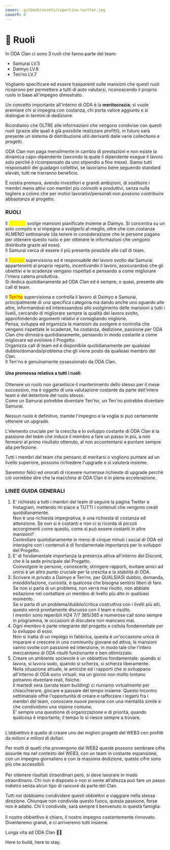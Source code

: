 ```yaml
---
cover: .gitbook/assets/copertina-twitter.jpg
coverY: 0
---
```


# 🥋 Ruoli

In ODA Clan ci sono 3 ruoli che fanno parte del team:

* Samurai LV.5
* Daimyo LV.6
* Ten’no LV.7

Vogliamo specificare ed essere trasparenti sulle mansioni che questi ruoli ricoprono per permettere a tutti di auto valutarsi, riconoscendo il proprio ruolo in base all'impegno dimostrato.

Un concetto importante all'interno di ODA è la **meritocrazia**; si vuole premiare chi si impegna con costanza, chi porta valore aggiunto e si distingue in termini di dedizione.

Ricordiamo che OLTRE alle informazioni che vengono condivise con questi ruoli (grazie alle quali è già possibile realizzare profitti), in futuro sarà presente un sistema di distribuzione utili derivanti dalle varie collections e progetti.

ODA Clan non paga mensilmente in cambio di prestazioni e non esiste la dinamica capo-dipendente (secondo la quale il dipendente esegue il lavoro solo perché è ricompensato da uno stipendio a fine mese). Siamo tutti responsabili dei guadagni collettivi, se lavoriamo bene seguendo standard elevati, tutti ne trarranno beneficio.

È nostra premura, avendo investitori e grandi ambizioni, di sostituire i membri meno attivi con membri più coinvolti e produttivi, senza nulla togliere a coloro che per motivi lavorativi/personali non possono contribuire abbastanza al progetto.

### **RUOLI**

Il <mark style="color:yellow;">Samurai</mark> svolge mansioni pianificate insieme ai Daimyo. Si concentra su un solo compito e si impegna a svolgerlo al meglio, oltre che con costanza ALMENO settimanale (da tenere in considerazione che le persone pagano per ottenere questo ruolo e per ottenere le informazioni che vengono distribuite grazie ad esso).\
Il Samurai cerca di essere il più presente possibile alle call di team.

Il <mark style="color:orange;">Daimyo</mark> supervisiona ed è responsabile del lavoro svolto dai Samurai appartenenti al proprio reparto, incentivando il lavoro, assicurandosi che gli obiettivi e le scadenze vengano rispettati e pensando a come migliorare l'intera catena produttiva.\
Si dedica quotidianamente ad ODA Clan ed è sempre, o quasi, presente alle call di team.

Il <mark style="color:red;">Ten’no</mark> supervisiona e controlla il lavoro di Daimyo e Samurai, principalmente di una specifica categoria ma dando anche uno sguardo alle altre, informandosi ed interessandosi allo svolgimento delle mansioni a tutti i livelli, cercando di migliorare sempre la qualità del lavoro svolto, approfondendo argomenti relativi e consigliando migliorie.\
Pensa, sviluppa ed organizza le mansioni da svolgere e controlla che vengano rispettate le scadenze, ha costanza, dedizione, passione per ODA Clan che dimostra quotidianamente, pensando in modo costante a come migliorare ed evolvere il Progetto.\
Organizza call di team ed è disponibile quotidianamente per qualsiasi dubbio/domanda/problema che gli viene posto da qualsiasi membro del Clan.\
Il Ten'no è genuinamente ossessionato da ODA Clan.

#### Una premessa relativa a tutti i ruoli:

Ottenere un ruolo non garantisce il mantenimento dello stesso per il mese successivo, ma è oggetto di una valutazione costante da parte dell'intero team e del detentore del ruolo stesso.\
Come un Samurai potrebbe diventare Ten'no, un Ten'no potrebbe diventare Samurai.

Nessun ruolo è definitivo, tramite l'impegno e la voglia si può certamente ottenere un upgrade.&#x20;

L'elemento cruciale per la crescita e lo sviluppo costante di ODA Clan è la passione del team che induce il membro a fare un passo in più, a non fermarsi al primo risultato ottenuto, al non accontentarsi e puntare sempre alla perfezione.

Tutti i membri del team che pensano di meritarsi o vogliono puntare ad un livello superiore, possono richiedere l'upgrade e si valuterà insieme.

Saremmo felici ed onorati di ricevere numerose richieste di upgrade perchè ciò vorrebbe dire che la macchina di ODA Clan è in piena accelerazione.

### **LINEE GUIDA GENERALI**

1. E’ richiesto a tutti i membri del team di seguire la pagina Twitter e Instagram, mettendo mi piace a TUTTI i contenuti che vengono creati quotidianamente.\
   Non è una richiesta impegnativa, è una richiesta di costanza ed attenzione. Se non si è costanti e non ci si ricorda di piccoli accorgimenti come questo, come si può essere costanti in altre mansioni?\
   Controllare quotidianamente in meno di cinque minuti i social di ODA ed interagire con i contenuti è di fondamentale importanza per lo sviluppo del Progetto.
2. E’ di fondamentale importanza la presenza attiva all’interno del Discord, che è la sede principale del Progetto.\
   Coinvolgere le persone, conoscerle, stringere rapporti, invitare amici ad unirsi è un altro punto cruciale per la crescita e la stabilità di ODA.
3. Scrivere in privato a Daimyo e Ten’no, per QUALSIASI dubbio, domanda, insoddisfazione, curiosità, è qualcosa che bisogna sentirsi liberi di fare.\
   Se non si parla di un problema, non verrà mai risolto, non abbiate esitazione nel contattare un membro di livello più alto in qualsiasi momento.\
   Se si parla di un problema/dubbio/critica costruttiva con i livelli più alti, questo verrà prontamente discusso con il team e risolto.\
   I membri sono reperibili H24 7/7 365/365 e numerose call sono sempre in programma, le occasioni di discutere non mancano mai.
4. Ogni membro è parte integrante del progetto e cellula fondamentale per lo sviluppo di esso.\
   Non si tratta di un impiego in fabbrica, questa è un'occasione unica di imparare e crescere in una community giovane ed attiva, le mansioni vanno svolte con passione ed intenzione, in modo tale che l'intero meccanismo di ODA risulti funzionante e ben ottimizzato.
5. Creare un ambiente socievole è un obbiettivo fondamentale: quando si lavora, si lavora sodo, quando si scherza, si scherza liberamente.\
   Nella situazione attuale, le amicizie ed i rapporti che si sviluppano all'interno di ODA sono virtuali, ma un giorno non molto lontano potranno diventare reali, fisiche.\
   Il martedì sera (serata team building) ci riuniamo virtualmente per chiacchierare, giocare e passare del tempo insieme. Questo incontro settimanale offre l'opportunità di creare e rafforzare i legami fra i membri del team, conoscere nuove persone con una mentalità simile e che condividono una visione comune.\
   E' sempre una questione di organizzazione e di priorità, quando qualcosa è importante, il tempo lo si riesce sempre a trovare.

\
L’obbiettivo è quello di creare uno dei migliori progetti del WEB3 con profitti da milioni e milioni di dollari.

Per molti di quelli che provengono dal WEB2 queste possono sembrare cifre assurde ma nel contesto del WEB3, con un team in costante espansione, con un impegno giornaliero e con la massima dedizione, queste cifre sono più che accessibili.\
\
Per ottenere risultati straordinari però, si deve lavorare in modo straordinario. Chi non è disposto o non si sente all’altezza può fare un passo indietro senza alcun tipo di rancore da parte del Clan.

Tutti noi dobbiamo condividere questi obbiettivi e viaggiare nella stessa direzione. Chiunque non condivida questo fuoco, questa passione, forse non è adatto. Chi li condivide, sarà sempre il benvenuto in questa famiglia.\
\
Il nostro obbiettivo è chiaro, il nostro impegno costantemente rinnovato. Diventeremo grandi, e ci arriveremo tutti insieme.&#x20;

Lunga vita ad ODA Clan 🥋🖤

Here to build, here to stay.
